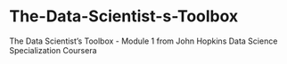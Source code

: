 # The-Data-Scientist-s-Toolbox
The Data Scientist’s Toolbox - Module 1 from John Hopkins Data Science Specialization Coursera
